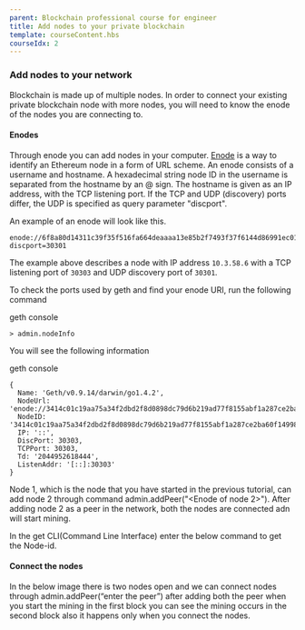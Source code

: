 ```yaml
---
parent: Blockchain professional course for engineer
title: Add nodes to your private blockchain
template: courseContent.hbs
courseIdx: 2
---
```

### Add nodes to your network  

Blockchain is made up of multiple nodes. In order to connect your existing private blockchain node with more nodes, you will need to know the enode of the nodes you are connecting to.

#### Enodes
Through enode you can add nodes in your computer. <a href="https://github.com/ethereum/wiki/wiki/enode-url-format" target="_blank">Enode</a> is a way to identify an Ethereum node in a form of URL scheme. An enode consists of a username and hostname. A hexadecimal string node ID in the username is separated from the hostname by an @ sign. The hostname is given as an IP address, with the TCP listening port. If the TCP and UDP (discovery) ports differ, the UDP is specified as query parameter "discport".

An example of an enode will look like this.
```
enode://6f8a80d14311c39f35f516fa664deaaaa13e85b2f7493f37f6144d86991ec012937307647bd3b9a82abe2974e1407241d54947bbb39763a4cac9f77166ad92a0@10.3.58.6:30303?discport=30301
```
The example above describes a node with IP address `10.3.58.6` with a TCP listening port of `30303` and UDP discovery port of `30301`.

To check the ports used by geth and find your enode URI, run the following command
<div class="precode">geth console</div>

```console
> admin.nodeInfo
```

You will see the following information
<div class="precode">geth console</div>

```no-wrap
{
  Name: 'Geth/v0.9.14/darwin/go1.4.2',
  NodeUrl: 'enode://3414c01c19aa75a34f2dbd2f8d0898dc79d6b219ad77f8155abf1a287ce2ba60f14998a3a98c0cf14915eabfdacf914a92b27a01769de18fa2d049dbf4c17694@[::]:30303',
  NodeID: '3414c01c19aa75a34f2dbd2f8d0898dc79d6b219ad77f8155abf1a287ce2ba60f14998a3a98c0cf14915eabfdacf914a92b27a01769de18fa2d049dbf4c17694',
  IP: '::',
  DiscPort: 30303,
  TCPPort: 30303,
  Td: '2044952618444',
  ListenAddr: '[::]:30303'
}
```

Node 1, which is the node that you have started in the previous tutorial, can add node 2 through command admin.addPeer("<Enode of node 2>"). After adding node 2 as a peer in the network, both the nodes are connected adn will start mining.

In the get CLI(Command Line Interface) enter the below command to get the Node-id.

#### Connect the nodes
In the below image there is two nodes open and we can connect nodes through admin.addPeer(“enter the peer”) after adding both the peer  when you start the mining in the first block you can see the mining occurs in the second block also it happens only when you connect the nodes.
